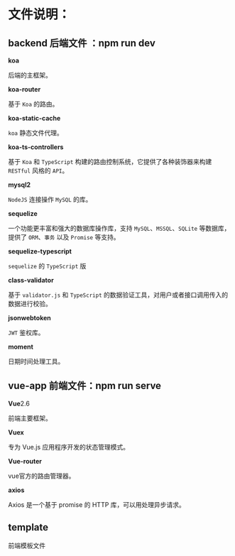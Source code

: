 # 文件说明：

## backend 后端文件 ：npm run dev

**koa**

后端的主框架。

**koa-router**

基于 `Koa` 的路由。

**koa-static-cache**

`koa` 静态文件代理。

**koa-ts-controllers**

基于 `Koa` 和 `TypeScript` 构建的路由控制系统，它提供了各种装饰器来构建 `RESTful` 风格的 `API`。

**mysql2**

`NodeJS` 连接操作 `MySQL` 的库。

**sequelize**

一个功能更丰富和强大的数据库操作库，支持 `MySQL`、`MSSQL`、`SQLite` 等数据库，提供了 `ORM`、`事务` 以及 `Promise` 等支持。

**sequelize-typescript**

`sequelize` 的 `TypeScript` 版

**class-validator**

基于 `validator.js` 和 `TypeScript` 的数据验证工具，对用户或者接口调用传入的数据进行校验。

**jsonwebtoken**

`JWT` 鉴权库。

**moment**

日期时间处理工具。



## vue-app 前端文件：npm run serve

**Vue**2.6

前端主要框架。

**Vuex**

专为 Vue.js 应用程序开发的状态管理模式。

**Vue-router**

vue官方的路由管理器。

**axios**

Axios 是一个基于 promise 的 HTTP 库，可以用处理异步请求。



## template

前端模板文件